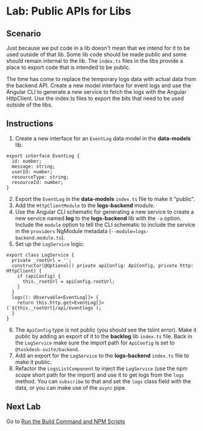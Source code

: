 # Lab: Public APIs for Libs

## Scenario
Just because we put code in a lib doesn't mean that we intend for it to be used outside of that lib. Some lib code should be made public and some should remain internal to the lib. The `index.ts` files in the libs provide a place to export code that is intended to be public.

The time has come to replace the temporary logs data with actual data from the backend API. Create a new model interface for event logs and use the Angular CLI to generate a new service to fetch the logs with the Angular HttpClient. Use the index.ts files to export the bits that need to be used outside of the libs.

## Instructions
1. Create a new interface for an `EventLog` data model in the **data-models** lib.
```
export interface EventLog {
  id: number;
  message: string;
  userId: number;
  resourceType: string;
  resourceId: number;
}
```
2. Export the `EventLog` in the **data-models** `index.ts` file to make it "public".
1. Add the `HttpClientModule` to the **logs-backend** module.
1. Use the Angular CLI schematic for generating a new service to create a new service named **log** to the **logs-backend** lib with the `-a` option. Include the `module` option to tell the CLI schematic to include the service in the `providers` NgModule metadata (`--module=logs-backend.module.ts`).
1. Set up the `LogService` logic:
```
export class LogService {
  private _rootUrl = '';
  constructor(@Optional() private apiConfig: ApiConfig, private http: HttpClient) {
    if (apiConfig) {
      this._rootUrl = apiConfig.rootUrl;
    }
  }
  logs(): Observable<EventLog[]> {
    return this.http.get<EventLog[]>(`${this._rootUrl}/api/eventlogs`);
  }
}
```
6. The `ApiConfig` type is not public (you should see the tslint error). Make it public by adding an export of it to the **backlog** lib `index.ts` file. Back in the `LogService` make sure the import path for `ApiConfig` is set to `@tuskdesk-suite/backend`.
1. Add an export for the `LogService` to the **logs-backend** `index.ts` file to make it public.
1. Refactor the `LogsListComponent` to inject the `LogService` (use the npm scope short path for the import) and use it to get logs from the `logs` method. You can `subscribe` to that and set the `logs` class field with the data, or you can make use of the `async` pipe.

## Next Lab
Go to [Run the Build Command and NPM Scripts](lab-4.md)